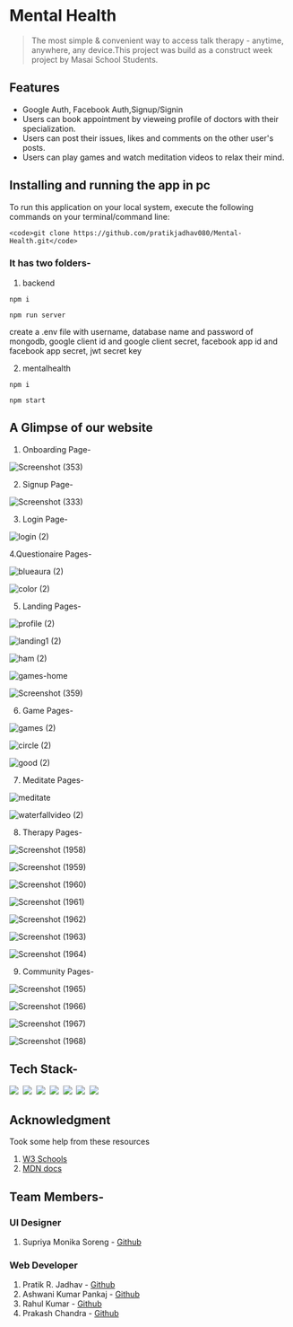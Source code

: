 # Mental Health

> The most simple & convenient way to access talk therapy - anytime, anywhere, any device.This project was build as a construct week project by Masai School Students.


## Features

- Google Auth, Facebook Auth,Signup/Signin
- Users can book appointment by vieweing profile of doctors with their specialization.
- Users can post their issues, likes and comments on the other user's posts.
- Users can play games and watch meditation videos to relax their mind.


## Installing and running the app in pc

<!-- <hr> -->
To run this application on your local system, execute the following commands on your terminal/command line:
  
    <code>git clone https://github.com/pratikjadhav080/Mental-Health.git</code>

  ### It has two folders-

1. backend

  <code>npm i</code> 
  
  <code>npm run server</code> 

  create a .env file with username, database name and password of mongodb, google client id and google client secret, facebook app id and facebook app secret, jwt secret key

2. mentalhealth

  <code>npm i</code>

  <code>npm start</code>


## A Glimpse of our website

1. Onboarding Page-

![Screenshot (353)](https://user-images.githubusercontent.com/86404961/141604776-9252335f-6c04-4ce6-8d58-79e1e034147d.png)

2. Signup Page-

![Screenshot (333)](https://user-images.githubusercontent.com/86404961/141604093-3a2cfda6-061c-4d85-9698-ea33ca0a8ac2.png)

3. Login Page-

![login (2)](https://user-images.githubusercontent.com/86404961/141604109-0ac7ffe7-8457-41d9-b44f-3f2faaafaf60.png)

4.Questionaire Pages-

![blueaura (2)](https://user-images.githubusercontent.com/86404961/141604169-74e7fd75-ee65-4fdf-a219-0c12f7b548ac.png)

![color (2)](https://user-images.githubusercontent.com/86404961/141604212-04ab0e03-0c6b-404f-9257-76bd3afb1837.png)

5. Landing Pages-

![profile (2)](https://user-images.githubusercontent.com/86404961/141604268-90081f70-fe13-4c36-bd27-b54b2e2045d2.png)

![landing1 (2)](https://user-images.githubusercontent.com/86404961/141604283-f190a8b6-cb93-427c-8b53-e8ee75c42a48.png)

![ham (2)](https://user-images.githubusercontent.com/86404961/141604299-334c86fb-29fb-4740-bf16-ed1511da85d5.png)

![games-home](https://user-images.githubusercontent.com/87421972/141608018-7e9151e5-60b3-4f50-a7ca-061b69834168.png)

![Screenshot (359)](https://user-images.githubusercontent.com/86404961/141605720-b6637405-aa04-4430-a679-1affec754962.png)

6. Game Pages-

![games (2)](https://user-images.githubusercontent.com/86404961/141604343-9442ee0c-9ba1-4a10-82cc-860e36629b37.png)

![circle (2)](https://user-images.githubusercontent.com/86404961/141604354-f2ae99d5-e322-4676-8281-68509b2b1181.png)

![good (2)](https://user-images.githubusercontent.com/86404961/141604369-0fcdb5db-23d6-42b2-91d9-b83df20d3ca1.png)

7. Meditate Pages-

![meditate](https://user-images.githubusercontent.com/87421972/141608233-94f73de4-e546-40eb-8816-dea49eda6105.png)

![waterfallvideo (2)](https://user-images.githubusercontent.com/87421972/141608157-f310c1f1-ff67-4565-814b-a6c6c9255ea3.png)

8. Therapy Pages-

![Screenshot (1958)](https://user-images.githubusercontent.com/87421972/141608676-90530dbb-e9f4-478f-a56c-c6ecf44273dc.png)

![Screenshot (1959)](https://user-images.githubusercontent.com/87421972/141608714-64a8be50-931c-454f-84b3-77bd0f868d52.png)

![Screenshot (1960)](https://user-images.githubusercontent.com/87421972/141608740-d95b458c-e171-42e4-a007-717fdea232ad.png)

![Screenshot (1961)](https://user-images.githubusercontent.com/87421972/141608755-b463e2f7-0e9d-4124-8579-c1e0e9c758e0.png)

![Screenshot (1962)](https://user-images.githubusercontent.com/87421972/141608769-c402e750-60ae-497e-835a-7e921dfc26cf.png)

![Screenshot (1963)](https://user-images.githubusercontent.com/87421972/141608793-3df4da06-bb8d-4604-81a6-48554548e226.png)

![Screenshot (1964)](https://user-images.githubusercontent.com/87421972/141608827-ec776bd0-79cf-491f-a097-a6105a0dbc11.png)

9. Community Pages-

![Screenshot (1965)](https://user-images.githubusercontent.com/87421972/141608874-20d5afbd-50b1-4b54-a62f-2f503ce58e76.png)

![Screenshot (1966)](https://user-images.githubusercontent.com/87421972/141608890-72284b3a-e56f-46c5-aba8-6618f894d139.png)

![Screenshot (1967)](https://user-images.githubusercontent.com/87421972/141608906-b344ad49-1484-4e6f-93a5-ae820dd0f5e6.png)

![Screenshot (1968)](https://user-images.githubusercontent.com/87421972/141608933-a2a6c5c5-a3f2-4364-8c76-f5660ebdb3db.png)


## Tech Stack-

<img src="https://img.shields.io/badge/CSS3-1572B6?&style=for-the-badge&logo=css3&logoColor=white" />&nbsp;&nbsp;<img src="https://img.shields.io/badge/JavaScript-F7DF1E?style=for-the-badge&logo=javascript&logoColor=black" />&nbsp;&nbsp;<img src="https://img.shields.io/badge/Node.js-339933?style=for-the-badge&logo=nodedotjs&logoColor=white" />&nbsp;&nbsp;<img src="https://img.shields.io/badge/Express.js-000000?style=for-the-badge&logo=express&logoColor=white" />&nbsp;&nbsp;<img src="https://img.shields.io/badge/MongoDB-4EA94B?style=for-the-badge&logo=mongodb&logoColor=white" />&nbsp;&nbsp;<img src="https://img.shields.io/badge/npm-CB3837?style=for-the-badge&logo=npm&logoColor=white" />&nbsp;&nbsp;<img src="https://img.shields.io/badge/React-20232A?style=for-the-badge&logo=react&logoColor=61DAFB" />&nbsp;&nbsp;


## Acknowledgment
Took some help from these resources 
1) [W3 Schools](https://www.w3schools.com)
2) [MDN docs](https://developer.mozilla.org/en-US/)

## Team Members-
### UI Designer
1. Supriya Monika Soreng - [Github](https://github.com/Supriyasoreng)

### Web Developer

1. Pratik R. Jadhav - [Github](https://github.com/pratikjadhav080) 
2. Ashwani Kumar Pankaj - [Github](https://github.com/ashwanikpankaj)
3. Rahul Kumar - [Github](https://github.com/fitrahul)
4. Prakash Chandra - [Github](https://github.com/Prakashchandra041)




